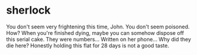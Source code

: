 # sherlock
You don't seem very frightening this time, John. You don't seem poisoned. How? When you're finished dying, maybe you can somehow dispose off this serial cake. They were numbers... Written on her phone... Why did they die here? Honestly holding this flat for 28 days is not a good taste.
